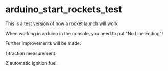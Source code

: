 # arduino_start_rockets_test


This is a test version of how a rocket launch will work

When working in arduino in the console, you need to put "No Line Ending"!

Further improvements will be made:

1)traction measurement.

2)automatic ignition fuel.
